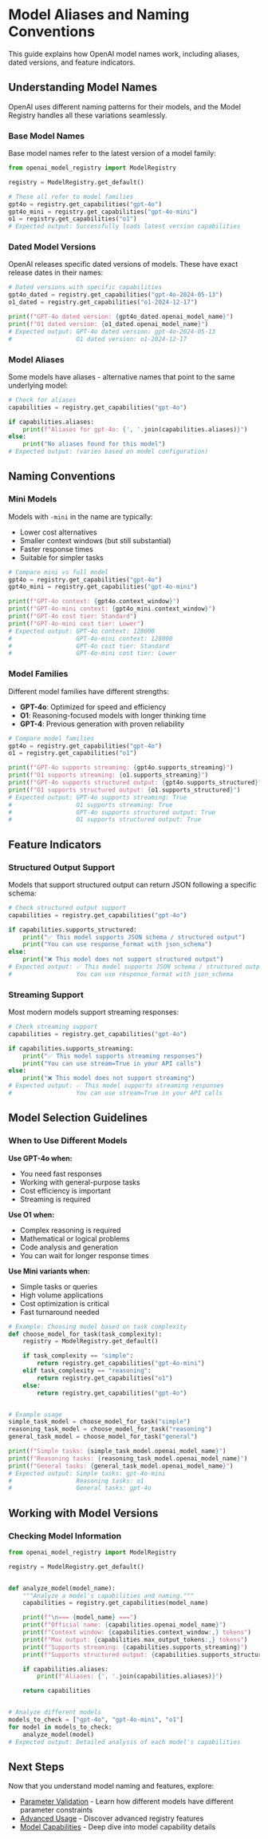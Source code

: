 # Model Aliases and Naming Conventions

This guide explains how OpenAI model names work, including aliases, dated versions, and feature indicators.

## Understanding Model Names

OpenAI uses different naming patterns for their models, and the Model Registry handles all these variations seamlessly.

### Base Model Names

Base model names refer to the latest version of a model family:

```python
from openai_model_registry import ModelRegistry

registry = ModelRegistry.get_default()

# These all refer to model families
gpt4o = registry.get_capabilities("gpt-4o")
gpt4o_mini = registry.get_capabilities("gpt-4o-mini")
o1 = registry.get_capabilities("o1")
# Expected output: Successfully loads latest version capabilities
```

### Dated Model Versions

OpenAI releases specific dated versions of models. These have exact release dates in their names:

```python
# Dated versions with specific capabilities
gpt4o_dated = registry.get_capabilities("gpt-4o-2024-05-13")
o1_dated = registry.get_capabilities("o1-2024-12-17")

print(f"GPT-4o dated version: {gpt4o_dated.openai_model_name}")
print(f"O1 dated version: {o1_dated.openai_model_name}")
# Expected output: GPT-4o dated version: gpt-4o-2024-05-13
#                  O1 dated version: o1-2024-12-17
```

### Model Aliases

Some models have aliases - alternative names that point to the same underlying model:

```python
# Check for aliases
capabilities = registry.get_capabilities("gpt-4o")

if capabilities.aliases:
    print(f"Aliases for gpt-4o: {', '.join(capabilities.aliases)}")
else:
    print("No aliases found for this model")
# Expected output: (varies based on model configuration)
```

## Naming Conventions

### Mini Models

Models with `-mini` in the name are typically:

- Lower cost alternatives
- Smaller context windows (but still substantial)
- Faster response times
- Suitable for simpler tasks

```python
# Compare mini vs full model
gpt4o = registry.get_capabilities("gpt-4o")
gpt4o_mini = registry.get_capabilities("gpt-4o-mini")

print(f"GPT-4o context: {gpt4o.context_window}")
print(f"GPT-4o-mini context: {gpt4o_mini.context_window}")
print(f"GPT-4o cost tier: Standard")
print(f"GPT-4o-mini cost tier: Lower")
# Expected output: GPT-4o context: 128000
#                  GPT-4o-mini context: 128000
#                  GPT-4o cost tier: Standard
#                  GPT-4o-mini cost tier: Lower
```

### Model Families

Different model families have different strengths:

- **GPT-4o**: Optimized for speed and efficiency
- **O1**: Reasoning-focused models with longer thinking time
- **GPT-4**: Previous generation with proven reliability

```python
# Compare model families
gpt4o = registry.get_capabilities("gpt-4o")
o1 = registry.get_capabilities("o1")

print(f"GPT-4o supports streaming: {gpt4o.supports_streaming}")
print(f"O1 supports streaming: {o1.supports_streaming}")
print(f"GPT-4o supports structured output: {gpt4o.supports_structured}")
print(f"O1 supports structured output: {o1.supports_structured}")
# Expected output: GPT-4o supports streaming: True
#                  O1 supports streaming: True
#                  GPT-4o supports structured output: True
#                  O1 supports structured output: True
```

## Feature Indicators

### Structured Output Support

Models that support structured output can return JSON following a specific schema:

```python
# Check structured output support
capabilities = registry.get_capabilities("gpt-4o")

if capabilities.supports_structured:
    print("✅ This model supports JSON schema / structured output")
    print("You can use response_format with json_schema")
else:
    print("❌ This model does not support structured output")
# Expected output: ✅ This model supports JSON schema / structured output
#                  You can use response_format with json_schema
```

### Streaming Support

Most modern models support streaming responses:

```python
# Check streaming support
capabilities = registry.get_capabilities("gpt-4o")

if capabilities.supports_streaming:
    print("✅ This model supports streaming responses")
    print("You can use stream=True in your API calls")
else:
    print("❌ This model does not support streaming")
# Expected output: ✅ This model supports streaming responses
#                  You can use stream=True in your API calls
```

## Model Selection Guidelines

### When to Use Different Models

**Use GPT-4o when:**

- You need fast responses
- Working with general-purpose tasks
- Cost efficiency is important
- Streaming is required

**Use O1 when:**

- Complex reasoning is required
- Mathematical or logical problems
- Code analysis and generation
- You can wait for longer response times

**Use Mini variants when:**

- Simple tasks or queries
- High volume applications
- Cost optimization is critical
- Fast turnaround needed

```python
# Example: Choosing model based on task complexity
def choose_model_for_task(task_complexity):
    registry = ModelRegistry.get_default()

    if task_complexity == "simple":
        return registry.get_capabilities("gpt-4o-mini")
    elif task_complexity == "reasoning":
        return registry.get_capabilities("o1")
    else:
        return registry.get_capabilities("gpt-4o")


# Example usage
simple_task_model = choose_model_for_task("simple")
reasoning_task_model = choose_model_for_task("reasoning")
general_task_model = choose_model_for_task("general")

print(f"Simple tasks: {simple_task_model.openai_model_name}")
print(f"Reasoning tasks: {reasoning_task_model.openai_model_name}")
print(f"General tasks: {general_task_model.openai_model_name}")
# Expected output: Simple tasks: gpt-4o-mini
#                  Reasoning tasks: o1
#                  General tasks: gpt-4o
```

## Working with Model Versions

### Checking Model Information

```python
from openai_model_registry import ModelRegistry

registry = ModelRegistry.get_default()


def analyze_model(model_name):
    """Analyze a model's capabilities and naming."""
    capabilities = registry.get_capabilities(model_name)

    print(f"\n=== {model_name} ===")
    print(f"Official name: {capabilities.openai_model_name}")
    print(f"Context window: {capabilities.context_window:,} tokens")
    print(f"Max output: {capabilities.max_output_tokens:,} tokens")
    print(f"Supports streaming: {capabilities.supports_streaming}")
    print(f"Supports structured output: {capabilities.supports_structured}")

    if capabilities.aliases:
        print(f"Aliases: {', '.join(capabilities.aliases)}")

    return capabilities


# Analyze different models
models_to_check = ["gpt-4o", "gpt-4o-mini", "o1"]
for model in models_to_check:
    analyze_model(model)
# Expected output: Detailed analysis of each model's capabilities
```

## Next Steps

Now that you understand model naming and features, explore:

- [Parameter Validation](parameter-validation.md) - Learn how different models have different parameter constraints
- [Advanced Usage](advanced-usage.md) - Discover advanced registry features
- [Model Capabilities](model-capabilities.md) - Deep dive into model capability details
